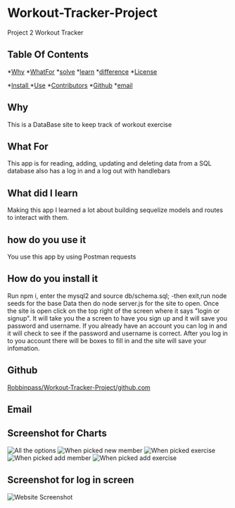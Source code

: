 <!-- 

## Description
This is the second project for the Rutgers Coding Bootcamp. We are required to create, read, and update the charts. We have to have the users log in and out for the users pre-existing account plus a way for any new people to sign up. When anybody signs up in there account they won't be able to have access to other peoples accounts.


## User Story
```md
As a gym owner
I want to be able to help my empolyee and custorm have some struter with there workout route and keep track of it.
So that thing can run smoother
```

## Acceptance Criteria
```md
 -->

# Workout-Tracker-Project
Project 2 Workout Tracker

## Table Of Contents
*[Why](#why)
*[WhatFor](#whatFor)
*[solve](#solve)
*[learn](#learn)
*[difference](#difference)
*[License](#license)

*[Install ](#install )
*[Use](#use)
*[Contributors](#contributors )
*[Github](#Github)
*[email](#email)

## Why
This is a DataBase site to keep track of workout exercise
## What For
This app is for reading, adding, updating and deleting data from a SQL database also has a log in and a log out with handlebars

## What did I learn
Making this app I learned a lot about building sequelize models and routes to interact with them.
## how do you use it
You use this app by using Postman requests
## How do you install it
Run npm i, enter the mysql2 and source db/schema.sql; -then exit,run node seeds for the base Data then do node server.js for the site to open. Once the site is open click on the top right of the screen where it says "login or signup". It will take you the a screen to have you sign up and it will save you password and username. If you already have an account you can log in and it will check to see if the password and username is correct. After you log in to you account there will be boxes to fill in and the site will save your infomation.

## Github
[Robbinpass/Workout-Tracker-Project/github.com](https://github.com/Robbinpass/Workout-Tracker-Project)
## Email


## Screenshot for Charts
![All the options](./assets/selections.PNG)
![When picked new member](./assets/pick-new-member.PNG)
![When picked exercise](./assets/pick-exercise.PNG)
![When picked add member](./assets/made-new-member.PNG)
![When picked add exercise](./assets/info-for-new-exercise.PNG)

## Screenshot for log in screen
![Website Screenshot](./assets/log-in-screen.PNG)